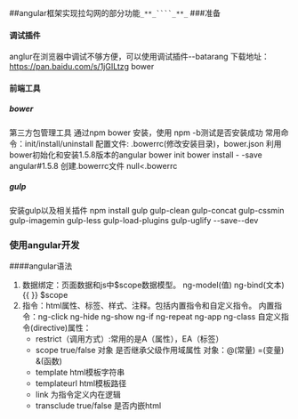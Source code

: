 ##angular框架实现拉勾网的部分功能`_**_````_**_`
###准备
#### 调试插件
anglur在浏览器中调试不够方便，可以使用调试插件--batarang
下载地址： https://pan.baidu.com/s/1jGILtzg bower
#### 前端工具
##### bower
第三方包管理工具 通过npm bower 安装，使用 npm -b测试是否安装成功
常用命令：init/install/uninstall
配置文件: .bowerrc(修改安装目录)，bower.json
利用bower初始化和安装1.5.8版本的angular bower init bower install - -save angular#1.5.8
创建.bowerrc文件 null<.bowerrc
##### gulp
安装gulp以及相关插件 npm install gulp gulp-clean gulp-concat gulp-cssmin gulp-imagemin gulp-less gulp-load-plugins gulp-uglify --save--dev
### 使用angular开发
####angular语法
1. 数据绑定：页面数据和js中$scope数据模型。
    ng-model(值) ng-bind(文本) {{ }} $scope
2. 指令：html属性、标签、样式、注释。包括内置指令和自定义指令。
    内置指令：ng-click ng-hide ng-show ng-if ng-repeat ng-app ng-class
    自定义指令(directive)属性：
    * restrict（调用方式）:常用的是A（属性），EA（标签）
    * scope true/false 对象 是否继承父级作用域属性 
        对象：@(常量) =(变量) &(函数)
    * template html模板字符串
    + templateurl html模板路径
    + link 为指令定义内在逻辑
    + transclude true/false 是否内嵌html
